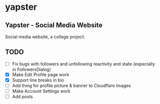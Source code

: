# yapster
## Yapster - Social Media Website

Social media website, a college project.

## TODO
- [ ] Fix bugs with followers and unfollowing reactivity and state (especially in FollowersDialog)
- [x] Make Edit Profile page work
- [x] Support line breaks in bio 
- [ ] Add thing for profile picture & banner to Cloudflare Images
- [ ] Make Account Settings work
- [ ] Add posts